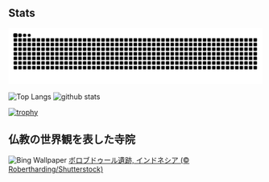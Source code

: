 ## Stats
<picture>
  <source media="(prefers-color-scheme: dark)" srcset="https://raw.githubusercontent.com/ba230t/ba230t/output/github-contribution-grid-snake-dark.svg">
  <source media="(prefers-color-scheme: light)" srcset="https://raw.githubusercontent.com/ba230t/ba230t/output/github-contribution-grid-snake.svg">
  <img alt="github contribution grid snake animation" src="https://raw.githubusercontent.com/ba230t/ba230t/output/github-contribution-grid-snake.svg">
</picture>

<p align="left">
  <img alt="Top Langs" height="150px" src="https://github-readme-stats.vercel.app/api/top-langs/?username=ba230t&layout=compact&theme=transparent" />
  <img alt="github stats" height="150px" src="https://github-readme-stats.vercel.app/api?username=ba230t&theme=transparent" />
</p>

[![trophy](https://github-profile-trophy.vercel.app/?username=ba230t&theme=transparent&column=7)](https://github.com/ryo-ma/github-profile-trophy)


<!-- Bing Wallpaper Start -->
## 仏教の世界観を表した寺院
![Bing Wallpaper](https://www.bing.com/th?id=OHR.BorobudurBells_JA-JP5888220367_1920x1080.jpg&rf=LaDigue_1920x1080.jpg&pid=hp)
[ボロブドゥール遺跡, インドネシア (© Robertharding/Shutterstock)](https://www.bing.com/search?q=%E3%83%9C%E3%83%AD%E3%83%96%E3%83%89%E3%82%A5%E3%83%BC%E3%83%AB%E9%81%BA%E8%B7%A1&form=hpcapt&filters=HpDate%3a%2220241228_1500%22)
<!-- Bing Wallpaper End -->
